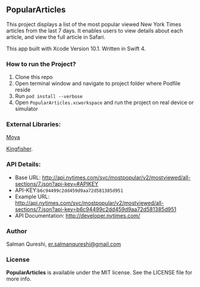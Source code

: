 ## PopularArticles

This project displays a list of the most popular viewed New York Times articles from the last 7 days. It enables users to view details about each article, and view the full article in Safari.

This app built with Xcode Version 10.1. Written in Swift 4.

### How to run the Project?

1. Clone this repo
2. Open terminal window and navigate to project folder where Podfile reside
3. Run `pod install --verbose`
4. Open `PopularArticles.xcworkspace` and run the project on real device or simulator

### External Libraries:
[Moya](https://github.com/Moya/Moya)

[Kingfisher](https://github.com/onevcat/Kingfisher).

### API Details:
* Base URL: http://api.nytimes.com/svc/mostpopular/v2/mostviewed/all-sections/7.json?api-key=#APIKEY
* API-KEY:`b6c94499c2dd459d9aa72d581385d951`
* Example URL: http://api.nytimes.com/svc/mostpopular/v2/mostviewed/all-sections/7.json?api-key=b6c94499c2dd459d9aa72d581385d951
* API Documentation: http://developer.nytimes.com/

### Author
Salman Qureshi, er.salmanqureshi@gmail.com

### License

**PopularArticles** is available under the MIT license. See the LICENSE file for more info.
